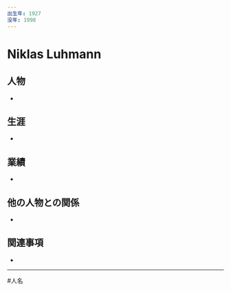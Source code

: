 ```yaml
---
出生年: 1927
没年: 1998
---
```


# Niklas Luhmann

## 人物

- 

## 生涯

- 

## 業績

- 

## 他の人物との関係

- 

## 関連事項

- 

---
#人名 